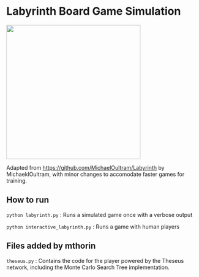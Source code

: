 # Labyrinth Board Game Simulation
<img src="http://www.mindgames.ca/content/images/thumbs/0000268_labyrinth-board-game.jpeg" style="width: 350px;"/>

Adapted from https://github.com/MichaelOultram/Labyrinth by MichaeklOultram, with minor changes to accomodate faster games for training.

## How to run
`python labyrinth.py` : Runs a simulated game once with a verbose output

`python interactive_labyrinth.py` : Runs a game with human players

## Files added by mthorin

`theseus.py` : Contains the code for the player powered by the Theseus network, including the Monte Carlo Search Tree implementation.